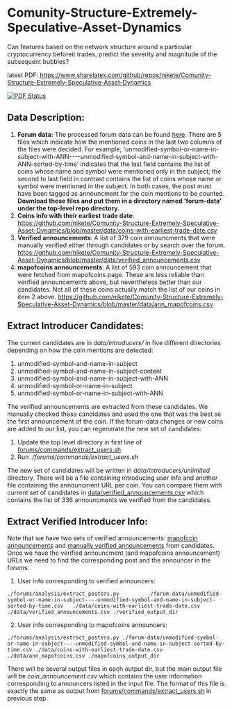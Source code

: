 # Comunity-Structure-Extremely-Speculative-Asset-Dynamics
Can features based on the network structure around a particular cryptocurrency beforeit trades, predict the severity and magnitude of the subsequent bubbles?

latest PDF: https://www.sharelatex.com/github/repos/nikete/Comunity-Structure-Extremely-Speculative-Asset-Dynamics

[![PDF Status](https://www.sharelatex.com/github/repos/nikete/Comunity-Structure-Extremely-Speculative-Asset-Dynamics/builds/latest/badge.svg)](https://www.sharelatex.com/github/repos/nikete/Comunity-Structure-Extremely-Speculative-Asset-Dynamics/builds/latest/output.pdf)

## Data Description:
1. **Forum data:** The processed forum data can be found [here](https://www.dropbox.com/sh/grxbcuyo4cquyow/AABgnyGD0EtpJwrzfkgJdSuMa?dl=0). There are 5 files which indicate how the mentioned coins in the last two columns of the files were decided. For example, 'unmodified-symbol-or-name-in-subject-with-ANN----unmodified-symbol-and-name-in-subject-with-ANN-sorted-by-time' indicates that the last field contains the list of coins whose name and symbol were mentioned only in the subject; the second to last field in contrast contains the list of coins whose name or symbol were mentioned in the subject. In both cases, the post must have been tagged as announcment for the coin mentions to be counted. **Download these files and put them in a directory named 'forum-data' under the top-level repo directory.**
2. **Coins info with their earliest trade date**: https://github.com/nikete/Comunity-Structure-Extremely-Speculative-Asset-Dynamics/blob/master/data/coins-with-earliest-trade-date.csv
3. **Verified announcements**: A list of 379 coin announcments that were manually verified either through candidates or by search over the forum. https://github.com/nikete/Comunity-Structure-Extremely-Speculative-Asset-Dynamics/blob/master/data/verified_announcements.csv
4. **mapofcoins announcements**: A list of 593 coin announcement that were fetched from mapofcoins page. These are less reliable than verified announcements above, but nevertheless better than our candidates. Not all of these coins actually match the list of our coins in item 2 above. https://github.com/nikete/Comunity-Structure-Extremely-Speculative-Asset-Dynamics/blob/master/data/ann_mapofcoins.csv

## Extract Introducer Candidates:
The current candidates are in *data/introducers/* in five different directories depending on how the coin mentions are detected:

1. unmodified-symbol-and-name-in-subject
2. unmodified-symbol-and-name-in-subject-content
3. unmodified-symbol-and-name-in-subject-with-ANN
4. unmodified-symbol-or-name-in-subject
5. unmodified-symbol-or-name-in-subject-with-ANN

The verified announcements are extracted from these candidates. We manually checked these candidates and used the one that was the best as the first announcement of the coin. If the forum-data changes or new coins are added to our list, you can regenerate the new set of candidates:

1. Update the top level directory in first line of [forums/commands/extract_users.sh](https://github.com/nikete/Comunity-Structure-Extremely-Speculative-Asset-Dynamics/blob/master/forums/commands/extract_users.sh)
2. Run *./forums/commands/extract_users.sh*

The new set of candidates will be written in *data/introducers/unlimited* directory. There will be a file containing introducing user info and another file containing the announcment URL per coin. You can compare them with current set of candidates in 
[data/verified_announcements.csv](https://github.com/nikete/Comunity-Structure-Extremely-Speculative-Asset-Dynamics/blob/master/data/verified_announcements.csv) which contains the list of 336 announcments we verified from the candidates.

## Extract Verified Introducer Info:
Note that we have two sets of verified announcements: [mapofcoin announcements](https://github.com/nikete/Comunity-Structure-Extremely-Speculative-Asset-Dynamics/blob/master/data/ann_mapofcoins.csv) and [manually verified announcements](https://github.com/nikete/Comunity-Structure-Extremely-Speculative-Asset-Dynamics/blob/master/data/verified_announcements.csv) from candidates. Once we have the verified announcment (and mapofcoins announcement) URLs we need to find the corresponding post and the announcer in the forums:

1. User info corresponding to verified announcers:

  ```
  ./forums/analysis/extract_posters.py         ./forum-data/unmodified-symbol-or-name-in-subject----unmodified-symbol-and-name-in-subject-sorted-by-time.csv   ./data/coins-with-earliest-trade-date.csv ./data/verified_announcements.csv ./verified_output_dir
  ```
2. User info corresponding to mapofcoins announcers: 

  ```
  ./forums/analysis/extract_posters.py ./forum-data/unmodified-symbol-or-name-in-subject----unmodified-symbol-and-name-in-subject-sorted-by-time.csv ./data/coins-with-earliest-trade-date.csv ./data/ann_mapofcoins.csv ./mapofcoins_output_dir
  ```

There will be several output files in each output dir, but the main output file will be *coin_announcement.csv* which contains the user information corresponding to announcers listed in the input file. The format of this file is exactly the same as output from [forums/commands/extract_users.sh](https://github.com/nikete/Comunity-Structure-Extremely-Speculative-Asset-Dynamics/blob/master/forums/commands/extract_users.sh) in previous step.
